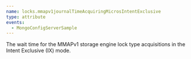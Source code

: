 ```yaml
---
name: locks.mmapv1journalTimeAcquiringMicrosIntentExclusive
type: attribute
events:
  - MongoConfigServerSample
---
```


The wait time for the MMAPv1 storage engine lock type acquisitions in the Intent Exclusive (IX) mode.
